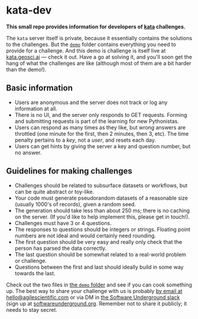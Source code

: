 # kata-dev

**This small repo provides information for developers of [kata](https://kata.geosci.ai/) challenges.**

The `kata` server itself is private, because it essentially contains the solutions to the challenges. But the [`demo`](demo) folder contains everything you need to provide for a challenge. And this demo is challenge is itself live at [kata.geosci.ai](http://kata.geosci.ai/challenge/demo) — check it out. Have a go at solving it, and you'll soon get the hang of what the challenges are like (although most of them are a bit harder than the demo!).


## Basic information

- Users are anonymous and the server does not track or log any information at all.
- There is no UI, and the server only responds to GET requests. Forming and submitting requests is part of the learning for new Pythonistas.
- Users can respond as many times as they like, but wrong answers are throttled (one minute for the first, then 2 minutes, then 3, etc). The time penalty pertains to a *key*, not a *user*, and resets each day.
- Users can get hints by giving the server a key and question number, but no answer.

## Guidelines for making challenges

- Challenges should be related to subsurface datasets or workflows, but can be quite abstract or toy-like.
- Your code must generate pseudorandom datasets of a reasonable size (usually 1000's of records), given a random seed.
- The generation should take less than about 250 ms; there is no caching on the server. (If you'd like to help implement this, please get in touch!).
- Challenges must have 3 or 4 questions.
- The responses to questions should be integers or strings. Floating point numbers are not ideal and would certainly need rounding.
- The first question should be very easy and really only check that the person has parsed the data correctly.
- The last question should be somewhat related to a real-world problem or challenge.
- Questions between the first and last should ideally build in some way towards the last.

Check out the two files in [the `demo` folder](demo) and see if you can cook something up. The best way to share your challenge with us is probably [by email at hello@agilescientific.com](mailto:hello@agilescientific.com) or via DM in [the Software Underground slack](https://swung.slack.com) (sign up at [softwareunderground.org](https://softwareunderground.org/slack). Remember not to share it publicly; it needs to stay secret.
